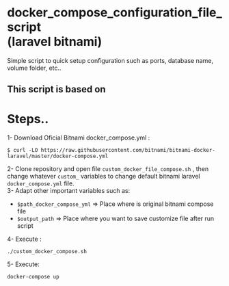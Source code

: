 # docker_compose_configuration_file_script <br> (laravel bitnami)
Simple script to quick setup configuration such as ports, database name, volume folder, etc..

## This script is based on 

# Steps..
1- Download Oficial Bitnami docker_compose.yml :

```
$ curl -LO https://raw.githubusercontent.com/bitnami/bitnami-docker-laravel/master/docker-compose.yml
```
2- Clone repository and open file ```custom_docker_file_compose.sh```  , then change whatever ```custom_``` variables to change default  bitnami laravel ```docker_compose.yml```  file. <br>
3- Adapt other important variables such as:
  - ```$path_docker_compose_yml``` => Place where is original bitnami compose file
  - ```$output_path``` => Place where you want to save customize file after run script
  
4- Execute : 
```
./custom_docker_compose.sh
```

5- Execute:

```
docker-compose up
```
